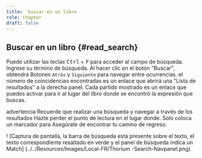 ```yaml
---
title:  buscar en un libro
role: chapter
draft: false
---
```


## Buscar en un libro {#read_search}

Puede utilizar las teclas <kbd>Ctrl</kbd> + <kbd>F</kbd> para acceder al campo de búsqueda.
Ingrese su término de búsqueda. Al hacer clic en el botón "Buscar", obtendrá
Botones `Atrás` y `Siguiente` para navegar entre ocurrencias. el número de
coincidencias encontradas es un enlace que abrirá una "Lista de resultados" a la derecha
panel. Cada partido mostrado es un enlace que puedes activar para ir al
lugar del libro donde se encontró la expresión que buscas.

 advertencia
Recuerde que realizar una búsqueda y navegar a través de los resultados
Hazte perder el punto de lectura en el lugar donde. Solo coloca un marcador para
Asegúrate de encontrar tu camino de regreso.


! [Captura de pantalla, la barra de búsqueda está presente sobre el texto, el
texto correspondiente resaltado en verde y el panel de búsqueda indica un
Match] (../../Resources/Images/Local-FR/Thorium -Search-Navpanel.png)
